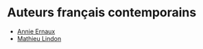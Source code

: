 # Auteurs français contemporains

- [Annie Ernaux](annie-ernaux.md)
- [Mathieu Lindon](mathieu-lindon.md)

